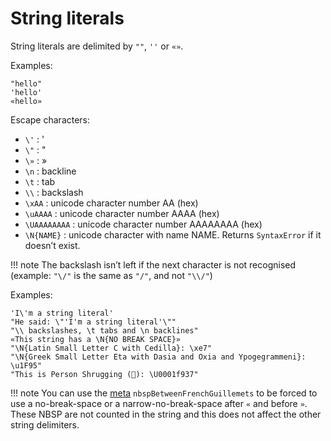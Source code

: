 # String literals

String literals are delimited by `""`, `''` or `«»`.

Examples:
```nougaro
"hello"
'hello'
«hello»
```

Escape characters:

* `\'`         :  '
* `\"`         :  "
* `\»`         :  »
* `\n`         :  backline
* `\t`         :  tab
* `\\`         :  backslash
* `\xAA`       :  unicode character number AA (hex)
* `\uAAAA`     :  unicode character number AAAA (hex)
* `\UAAAAAAAA` :  unicode character number AAAAAAAA (hex)
* `\N{NAME}`   :  unicode character with name NAME. Returns `SyntaxError` if it doesn’t exist.

!!! note
    The backslash isn’t left if the next character is not recognised (example: `"\/"` is the same as `"/"`, and not `"\\/"`)

Examples:
```nougaro
'I\'m a string literal'
"He said: \"'I'm a string literal'\""
"\\ backslashes, \t tabs and \n backlines"
«This string has a \N{NO BREAK SPACE}»
"\N{Latin Small Letter C with Cedilla}: \xe7"
"\N{Greek Small Letter Eta with Dasia and Oxia and Ypogegrammeni}: \u1F95"
"This is Person Shrugging (🤷): \U0001f937"
```

!!! note
    You can use the [meta](14metas.md) `nbspBetweenFrenchGuillemets` to be forced to use a no-break-space or a narrow-no-break-space after `«` and before `»`. These NBSP are not counted in the string and this does not affect the other string delimiters.
